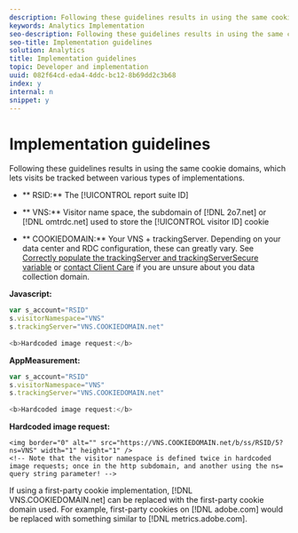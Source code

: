 ```yaml
---
description: Following these guidelines results in using the same cookie domains, which lets visits be tracked between various types of implementations.
keywords: Analytics Implementation
seo-description: Following these guidelines results in using the same cookie domains, which lets visits be tracked between various types of implementations.
seo-title: Implementation guidelines
solution: Analytics
title: Implementation guidelines
topic: Developer and implementation
uuid: 082f64cd-eda4-4ddc-bc12-8b69dd2c3b68
index: y
internal: n
snippet: y
---
```


# Implementation guidelines

Following these guidelines results in using the same cookie domains, which lets visits be tracked between various types of implementations.

* ** RSID:** The [!UICONTROL report suite ID] 

* ** VNS:** Visitor name space, the subdomain of [!DNL 2o7.net] or [!DNL omtrdc.net] used to store the [!UICONTROL visitor ID] cookie 

* ** COOKIEDOMAIN:** Your VNS + trackingServer. Depending on your data center and RDC configuration, these can greatly vary. See [Correctly populate the trackingServer and trackingServerSecure variable](https://marketing.adobe.com/resources/kb/en_US/analytics/kb/determining-data-center.html) or [contact Client Care](contact_and_legal.md#concept_34A1CA16F2244D42930BB77846A5ABBB) if you are unsure about you data collection domain.

**Javascript:**

```js
var s_account="RSID" 
s.visitorNamespace="VNS" 
s.trackingServer="VNS.COOKIEDOMAIN.net" 
 
<b>Hardcoded image request:</b>
```

**AppMeasurement:**

```js
var s_account="RSID" 
s.visitorNamespace="VNS" 
s.trackingServer="VNS.COOKIEDOMAIN.net" 
 
<b>Hardcoded image request:</b>
```

**Hardcoded image request:**

```
<img border="0" alt="" src="https://VNS.COOKIEDOMAIN.net/b/ss/RSID/5?ns=VNS" width="1" height="1" /> 
<!-- Note that the visitor namespace is defined twice in hardcoded image requests; once in the http subdomain, and another using the ns= query string parameter! --> 

```

If using a first-party cookie implementation, [!DNL VNS.COOKIEDOMAIN.net] can be replaced with the first-party cookie domain used. For example, first-party cookies on [!DNL adobe.com] would be replaced with something similar to [!DNL metrics.adobe.com]. 
